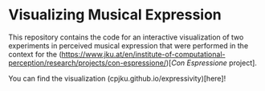 # Visualizing Musical Expression

This repository contains the code for an interactive visualization of two experiments in perceived musical expression that were performed in the context for the 
 (https://www.jku.at/en/institute-of-computational-perception/research/projects/con-espressione/)[*Con Espressione* project]. 
 
 You can find the visualization (cpjku.github.io/expressivity)[here]!

